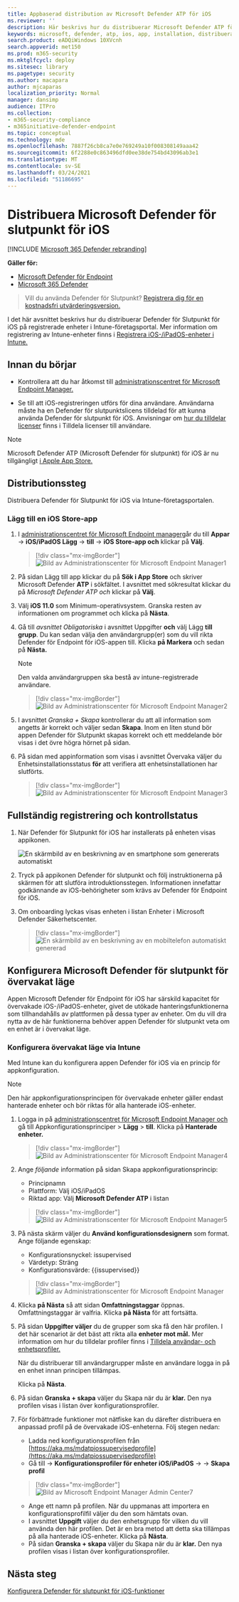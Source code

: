 ```yaml
---
title: Appbaserad distribution av Microsoft Defender ATP för iOS
ms.reviewer: ''
description: Här beskrivs hur du distribuerar Microsoft Defender ATP för iOS med hjälp av en app
keywords: microsoft, defender, atp, ios, app, installation, distribuera, avinstallation, intune
search.product: eADQiWindows 10XVcnh
search.appverid: met150
ms.prod: m365-security
ms.mktglfcycl: deploy
ms.sitesec: library
ms.pagetype: security
ms.author: macapara
author: mjcaparas
localization_priority: Normal
manager: dansimp
audience: ITPro
ms.collection:
- m365-security-compliance
- m365initiative-defender-endpoint
ms.topic: conceptual
ms.technology: mde
ms.openlocfilehash: 7887f26cb8ca7e0e769249a10f008308149aaa42
ms.sourcegitcommit: 6f2288e0c863496dfd0ee38de754bd43096ab3e1
ms.translationtype: MT
ms.contentlocale: sv-SE
ms.lasthandoff: 03/24/2021
ms.locfileid: "51186695"
---
```

# <a name="deploy-microsoft-defender-for-endpoint-for-ios"></a>Distribuera Microsoft Defender för slutpunkt för iOS

[!INCLUDE [Microsoft 365 Defender rebranding](../../includes/microsoft-defender.md)]

**Gäller för:**
- [Microsoft Defender för Endpoint](https://go.microsoft.com/fwlink/p/?linkid=2154037)
- [Microsoft 365 Defender](https://go.microsoft.com/fwlink/?linkid=2118804)

> Vill du använda Defender för Slutpunkt? [Registrera dig för en kostnadsfri utvärderingsversion.](https://www.microsoft.com/microsoft-365/windows/microsoft-defender-atp?ocid=docs-wdatp-investigateip-abovefoldlink)

I det här avsnittet beskrivs hur du distribuerar Defender för Slutpunkt för iOS på registrerade enheter i Intune-företagsportal. Mer information om registrering av Intune-enheter finns i [Registrera iOS-/iPadOS-enheter i Intune.](https://docs.microsoft.com/mem/intune/enrollment/ios-enroll)

## <a name="before-you-begin"></a>Innan du börjar

- Kontrollera att du har åtkomst till [administrationscentret för Microsoft Endpoint Manager.](https://go.microsoft.com/fwlink/?linkid=2109431)

- Se till att iOS-registreringen utförs för dina användare. Användarna måste ha en Defender för slutpunktslicens tilldelad för att kunna använda Defender för slutpunkt för iOS. Anvisningar om [hur du tilldelar licenser](https://docs.microsoft.com/azure/active-directory/users-groups-roles/licensing-groups-assign) finns i Tilldela licenser till användare.

> [!NOTE]
> Microsoft Defender ATP (Microsoft Defender för slutpunkt) för iOS är nu tillgängligt [i Apple App Store.](https://aka.ms/mdatpiosappstore)

## <a name="deployment-steps"></a>Distributionssteg

Distribuera Defender för Slutpunkt för iOS via Intune-företagsportalen.

### <a name="add-ios-store-app"></a>Lägg till en iOS Store-app

1. I [administrationscentret för Microsoft Endpoint manager](https://go.microsoft.com/fwlink/?linkid=2109431)går du till **Appar**  ->  **iOS/iPadOS Lägg**  ->  **till**  ->  **iOS Store-app och** klickar på **Välj**.

    > [!div class="mx-imgBorder"]
    > ![Bild av Administrationscenter för Microsoft Endpoint Manager1](images/ios-deploy-1.png)

1. På sidan Lägg till app klickar du på **Sök i App Store** och skriver Microsoft Defender **ATP** i sökfältet. I avsnittet med sökresultat klickar du på *Microsoft Defender ATP och* klickar på **Välj**.

1. Välj **iOS 11.0** som Minimum-operativsystem. Granska resten av informationen om programmet och klicka på **Nästa**.

1. Gå till *avsnittet Obligatoriska* i avsnittet Uppgifter **och** välj Lägg **till grupp**. Du kan sedan välja den användargrupp(er) som du vill rikta Defender för Endpoint för iOS-appen till. Klicka **på Markera** och sedan på **Nästa.**

    > [!NOTE]
    > Den valda användargruppen ska bestå av intune-registrerade användare.

    > [!div class="mx-imgBorder"]
    > ![Bild av Administrationscenter för Microsoft Endpoint Manager2](images/ios-deploy-2.png)

1. I avsnittet *Granska + Skapa* kontrollerar du att all information som angetts är korrekt och väljer sedan **Skapa**. Inom en liten stund bör appen Defender för Slutpunkt skapas korrekt och ett meddelande bör visas i det övre högra hörnet på sidan.

1. På sidan med appinformation som  visas i avsnittet Övervaka väljer du Enhetsinstallationsstatus **för** att verifiera att enhetsinstallationen har slutförts.

    > [!div class="mx-imgBorder"]
    > ![Bild av Administrationscenter för Microsoft Endpoint Manager3](images/ios-deploy-3.png)

## <a name="complete-onboarding-and-check-status"></a>Fullständig registrering och kontrollstatus

1. När Defender för Slutpunkt för iOS har installerats på enheten visas appikonen.

    ![En skärmbild av en beskrivning av en smartphone som genererats automatiskt](images/41627a709700c324849bf7e13510c516.png)

2. Tryck på appikonen Defender för slutpunkt och följ instruktionerna på skärmen för att slutföra introduktionsstegen. Informationen innefattar godkännande av iOS-behörigheter som krävs av Defender för Endpoint för iOS.

3. Om onboarding lyckas visas enheten i listan Enheter i Microsoft Defender Säkerhetscenter.

    > [!div class="mx-imgBorder"]
    > ![En skärmbild av en beskrivning av en mobiltelefon automatiskt genererad](images/e07f270419f7b1e5ee6744f8b38ddeaf.png)

## <a name="configure-microsoft-defender-for-endpoint-for-supervised-mode"></a>Konfigurera Microsoft Defender för slutpunkt för övervakat läge

Appen Microsoft Defender för Endpoint för iOS har särskild kapacitet för övervakade iOS-/iPadOS-enheter, givet de utökade hanteringsfunktionerna som tillhandahålls av plattformen på dessa typer av enheter. Om du vill dra nytta av de här funktionerna behöver appen Defender för slutpunkt veta om en enhet är i övervakat läge.

### <a name="configure-supervised-mode-via-intune"></a>Konfigurera övervakat läge via Intune

Med Intune kan du konfigurera appen Defender för iOS via en princip för appkonfiguration.

   > [!NOTE]
   > Den här appkonfigurationsprincipen för övervakade enheter gäller endast hanterade enheter och bör riktas för alla hanterade iOS-enheter.

1. Logga in på [administrationscentret för Microsoft Endpoint Manager och](https://go.microsoft.com/fwlink/?linkid=2109431) gå till Appkonfigurationsprinciper   >  **Lägg**  >  **till**. Klicka på **Hanterade enheter.**

    > [!div class="mx-imgBorder"]
    > ![Bild av Administrationscenter för Microsoft Endpoint Manager4](images/ios-deploy-4.png)

1. Ange *följande* information på sidan Skapa appkonfigurationsprincip:
    - Principnamn
    - Plattform: Välj iOS/iPadOS
    - Riktad app: Välj **Microsoft Defender ATP** i listan

    > [!div class="mx-imgBorder"]
    > ![Bild av Administrationscenter för Microsoft Endpoint Manager5](images/ios-deploy-5.png)

1. På nästa skärm väljer du **Använd konfigurationsdesignern** som format. Ange följande egenskap:
    - Konfigurationsnyckel: issupervised
    - Värdetyp: Sträng
    - Konfigurationsvärde: {{issupervised}}
    
    > [!div class="mx-imgBorder"]
    > ![Bild av Administrationscenter för Microsoft Endpoint Manager](images/ios-deploy-6.png)

1. Klicka **på Nästa** så att sidan **Omfattningstaggar** öppnas. Omfattningstaggar är valfria. Klicka **på Nästa** för att fortsätta.

1. På sidan **Uppgifter väljer** du de grupper som ska få den här profilen. I det här scenariot är det bäst att rikta alla **enheter mot mål.** Mer information om hur du tilldelar profiler finns i [Tilldela användar- och enhetsprofiler.](https://docs.microsoft.com/mem/intune/configuration/device-profile-assign)

   När du distribuerar till användargrupper måste en användare logga in på en enhet innan principen tillämpas.

   Klicka på **Nästa**.

1. På sidan **Granska + skapa** väljer du Skapa när du är **klar.** Den nya profilen visas i listan över konfigurationsprofiler.

1. För förbättrade funktioner mot nätfiske kan du därefter distribuera en anpassad profil på de övervakade iOS-enheterna. Följ stegen nedan:
    - Ladda ned konfigurationsprofilen från [https://aka.ms/mdatpiossupervisedprofile](https://aka.ms/mdatpiossupervisedprofile)
    - Gå till  ->  **Konfigurationsprofiler för enheter iOS/iPadOS**  ->    ->  **Skapa profil**

    > [!div class="mx-imgBorder"]
    > ![Bild av Microsoft Endpoint Manager Admin Center7](images/ios-deploy-7.png)

    - Ange ett namn på profilen. När du uppmanas att importera en konfigurationsprofilfil väljer du den som hämtats ovan.
    - I avsnittet **Uppgift** väljer du den enhetsgrupp för vilken du vill använda den här profilen. Det är en bra metod att detta ska tillämpas på alla hanterade iOS-enheter. Klicka på **Nästa**.
    - På sidan **Granska + skapa** väljer du Skapa när du är **klar.** Den nya profilen visas i listan över konfigurationsprofiler.

## <a name="next-steps"></a>Nästa steg

[Konfigurera Defender för slutpunkt för iOS-funktioner](ios-configure-features.md)
